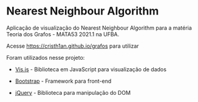 # Nearest Neighbour Algorithm

Aplicação de visualização do Nearest Neighbour Algorithm para a matéria Teoria dos Grafos - MATA53 2021.1 na UFBA.

Acesse https://cristh1an.github.io/grafos para utilizar

Foram utilizados nesse projeto:

- [Vis.js] - Biblioteca em JavaScript para visualização de dados
- [Bootstrap] - Framework para front-end
- [jQuery] - Biblioteca para manipulação do DOM


   [Bootstrap]: <https://getbootstrap.com/>
   [Vis.js]: <https://visjs.org/>
   [jQuery]: <https://jquery.com/>
